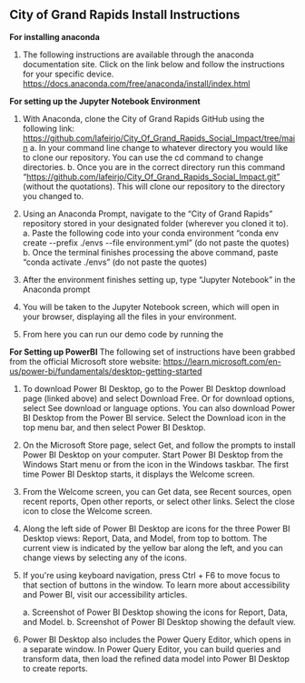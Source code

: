 ## City of Grand Rapids Install Instructions

**For installing anaconda**
1. The following instructions are available through the anaconda documentation site. Click on the link below and follow the instructions for your specific device. https://docs.anaconda.com/free/anaconda/install/index.html

**For setting up the Jupyter Notebook Environment**
1. With Anaconda, clone the City of Grand Rapids GitHub using the following link:    https://github.com/lafeirjo/City_Of_Grand_Rapids_Social_Impact/tree/main
      a. In your command line change to whatever directory you would like to clone our repository. You can use the cd command to change                   directories.
      b. Once you are in the correct directory run this command “https://github.com/lafeirjo/City_Of_Grand_Rapids_Social_Impact.git”  (without            the quotations). This will clone our repository to the directory you changed to.
   
2. Using an Anaconda Prompt, navigate to the “City of Grand Rapids” repository stored in your designated folder (wherever you cloned it to).
      a. Paste the following code into your conda environment “conda env create --prefix ./envs --file environment.yml” (do not paste the                quotes)
      b. Once the terminal finishes processing the above command, paste “conda activate ./envs” (do not paste the quotes)

3. After the environment finishes setting up, type “Jupyter Notebook” in the Anaconda prompt 

4. You will be taken to the Jupyter Notebook screen, which will open in your browser, displaying all the files in your environment.

5. From here you can run our demo code by running the 
   
**For Setting up PowerBI**
The following set of instructions have been grabbed from the official Microsoft store website: 
https://learn.microsoft.com/en-us/power-bi/fundamentals/desktop-getting-started

1. To download Power BI Desktop, go to the Power BI Desktop download page (linked above) and select Download Free. Or for download options, select See download or language options. You can also download Power BI Desktop from the Power BI service. Select the Download icon in the top menu bar, and then select Power BI Desktop.

2. On the Microsoft Store page, select Get, and follow the prompts to install Power BI Desktop on your computer. Start Power BI Desktop from the Windows Start menu or from the icon in the Windows taskbar. The first time Power BI Desktop starts, it displays the Welcome screen.

3. From the Welcome screen, you can Get data, see Recent sources, open recent reports, Open other reports, or select other links. Select the close icon to close the Welcome screen.

4. Along the left side of Power BI Desktop are icons for the three Power BI Desktop views: Report, Data, and Model, from top to bottom. The current view is indicated by the yellow bar along the left, and you can change views by selecting any of the icons.

5. If you're using keyboard navigation, press Ctrl + F6 to move focus to that section of buttons in the window. To learn more about accessibility and Power BI, visit our accessibility articles.
   
   a. Screenshot of Power BI Desktop showing the icons for Report, Data, and Model.
   b. Screenshot of Power BI Desktop showing the default view. 

6. Power BI Desktop also includes the Power Query Editor, which opens in a separate window. In Power Query Editor, you can build queries and transform data, then load the refined data model into Power BI Desktop to create reports. 
   
